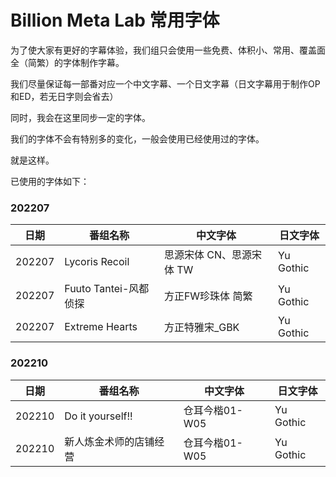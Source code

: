 # Billion Meta Lab 常用字体

为了使大家有更好的字幕体验，我们组只会使用一些免费、体积小、常用、覆盖面全（简繁）的字体制作字幕。

我们尽量保证每一部番对应一个中文字幕、一个日文字幕（日文字幕用于制作OP和ED，若无日字则会省去）

同时，我会在这里同步一定的字体。

我们的字体不会有特别多的变化，一般会使用已经使用过的字体。

就是这样。

已使用的字体如下：
### 202207
日期 | 番组名称 | 中文字体 | 日文字体
---    | -------- | --- | ---
202207 | Lycoris Recoil | 思源宋体 CN、思源宋体 TW | Yu Gothic
202207 | Fuuto Tantei-风都侦探 | 方正FW珍珠体 简繁 | Yu Gothic
202207 | Extreme Hearts | 方正特雅宋_GBK | Yu Gothic


### 202210
日期 | 番组名称 | 中文字体 | 日文字体
---    | -------- | --- | ---
202210 | Do it yourself!! | 仓耳今楷01-W05 | Yu Gothic
202210 | 新人炼金术师的店铺经营 | 仓耳今楷01-W05 | Yu Gothic
